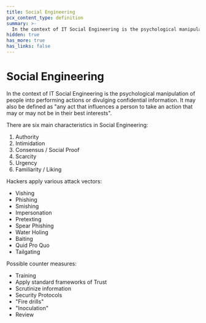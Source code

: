 ```yaml
---
title: Social Engineering
pcx_content_type: definition
summary: >-
  In the context of IT Social Engineering is the psychological manipulation of people into performing actions or divulging confidential information. It may also be defined as "any act that influences a person to take an action that may or may not be in their best interests".
hidden: true
has_more: true
has_links: false
---
```


# Social Engineering

In the context of IT Social Engineering is the psychological manipulation of people into performing actions or divulging confidential information. It may also be defined as "any act that influences a person to take an action that may or may not be in their best interests".

There are six main characteristics in Social Engineering:

1. Authority
2. Intimidation
3. Consensus / Social Proof
4. Scarcity
5. Urgency
6. Familiarity / Liking

Hackers apply various attack vectors:

- Vishing
- Phishing
- Smishing
- Impersonation
- Pretexting
- Spear Phishing
- Water Holing
- Baiting
- Quid Pro Quo
- Tailgating

Possible counter measures:

- Training
- Apply standard frameworks of Trust
- Scrutinize information
- Security Protocols
- "Fire drills"
- "Inoculation"
- Review
